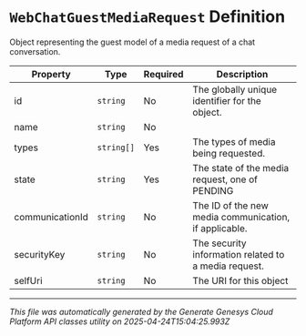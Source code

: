 # `WebChatGuestMediaRequest` Definition

Object representing the guest model of a media request of a chat conversation.

| Property | Type | Required | Description |
|----------|------|----------|-------------|
| id | `string` | No | The globally unique identifier for the object. |
| name | `string` | No |  |
| types | `string[]` | Yes | The types of media being requested. |
| state | `string` | Yes | The state of the media request, one of PENDING|ACCEPTED|DECLINED|TIMEDOUT|CANCELLED|ERRORED. |
| communicationId | `string` | No | The ID of the new media communication, if applicable. |
| securityKey | `string` | No | The security information related to a media request. |
| selfUri | `string` | No | The URI for this object |

---

*This file was automatically generated by the Generate Genesys Cloud Platform API classes utility on 2025-04-24T15:04:25.993Z*